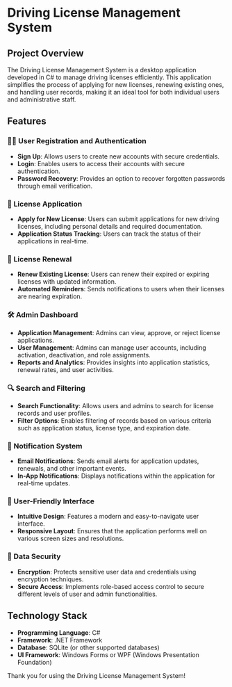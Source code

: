 # Driving License Management System

## Project Overview
The Driving License Management System is a desktop application developed in C# to manage driving licenses efficiently. This application simplifies the process of applying for new licenses, renewing existing ones, and handling user records, making it an ideal tool for both individual users and administrative staff.

## Features
### 🧑‍💻 User Registration and Authentication
- **Sign Up**: Allows users to create new accounts with secure credentials.
- **Login**: Enables users to access their accounts with secure authentication.
- **Password Recovery**: Provides an option to recover forgotten passwords through email verification.

### 🚗 License Application
- **Apply for New License**: Users can submit applications for new driving licenses, including personal details and required documentation.
- **Application Status Tracking**: Users can track the status of their applications in real-time.

### 🔄 License Renewal
- **Renew Existing License**: Users can renew their expired or expiring licenses with updated information.
- **Automated Reminders**: Sends notifications to users when their licenses are nearing expiration.

### 🛠️ Admin Dashboard
- **Application Management**: Admins can view, approve, or reject license applications.
- **User Management**: Admins can manage user accounts, including activation, deactivation, and role assignments.
- **Reports and Analytics**: Provides insights into application statistics, renewal rates, and user activities.

### 🔍 Search and Filtering
- **Search Functionality**: Allows users and admins to search for license records and user profiles.
- **Filter Options**: Enables filtering of records based on various criteria such as application status, license type, and expiration date.

### 📧 Notification System
- **Email Notifications**: Sends email alerts for application updates, renewals, and other important events.
- **In-App Notifications**: Displays notifications within the application for real-time updates.

### 🎨 User-Friendly Interface
- **Intuitive Design**: Features a modern and easy-to-navigate user interface.
- **Responsive Layout**: Ensures that the application performs well on various screen sizes and resolutions.

### 🔐 Data Security
- **Encryption**: Protects sensitive user data and credentials using encryption techniques.
- **Secure Access**: Implements role-based access control to secure different levels of user and admin functionalities.

## Technology Stack
- **Programming Language**: C#
- **Framework**: .NET Framework
- **Database**: SQLite (or other supported databases)
- **UI Framework**: Windows Forms or WPF (Windows Presentation Foundation)


Thank you for using the Driving License Management System!

